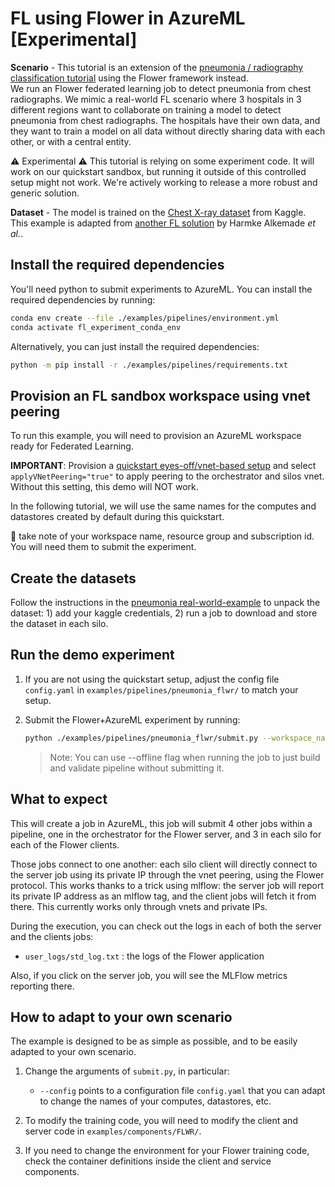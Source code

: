 # FL using Flower in AzureML [Experimental]

**Scenario** - This tutorial is an extension of the [pneumonia / radiography classification tutorial](../real-world-examples/pneumonia.md) using the Flower framework instead.  
We run an Flower federated learning job to detect pneumonia from chest radiographs. We mimic a real-world FL scenario where 3 hospitals in 3 different regions want to collaborate on training a model to detect pneumonia from chest radiographs. The hospitals have their own data, and they want to train a model on all data without directly sharing data with each other, or with a central entity.  

:warning: Experimental :warning: This tutorial is relying on some experiment code. It will work on our quickstart sandbox, but running it outside of this controlled setup might not work. We're actively working to release a more robust and generic solution.

**Dataset** - The model is trained on the [Chest X-ray dataset](https://www.kaggle.com/datasets/paultimothymooney/chest-xray-pneumonia) from Kaggle. This example is adapted from [another FL solution](https://github.com/Azure/medical-imaging/tree/main/federated-learning) by Harmke Alkemade _et al._.

## Install the required dependencies

You'll need python to submit experiments to AzureML. You can install the required dependencies by running:

```bash
conda env create --file ./examples/pipelines/environment.yml
conda activate fl_experiment_conda_env
```

Alternatively, you can just install the required dependencies:

```bash
python -m pip install -r ./examples/pipelines/requirements.txt
```

## Provision an FL sandbox workspace using vnet peering

To run this example, you will need to provision an AzureML workspace ready for Federated Learning.

**IMPORTANT**: Provision a [quickstart eyes-off/vnet-based setup](../quickstart.md) and select `applyVNetPeering="true"` to apply peering to the orchestrator and silos vnet. Without this setting, this demo will NOT work.

In the following tutorial, we will use the same names for the computes and datastores created by default during this quickstart.

:notebook: take note of your workspace name, resource group and subscription id. You will need them to submit the experiment.

## Create the datasets

Follow the instructions in the [pneumonia real-world-example](../real-world-examples/pneumonia.md) to unpack the dataset: 1) add your kaggle credentials, 2) run a job to download and store the dataset in each silo.

## Run the demo experiment

1. If you are not using the quickstart setup, adjust the config file `config.yaml` in `examples/pipelines/pneumonia_flwr/` to match your setup.

2. Submit the Flower+AzureML experiment by running:

   ```bash
   python ./examples/pipelines/pneumonia_flwr/submit.py --workspace_name "<workspace-name>" --resource_group "<resource-group-name>" --subscription_id "<subscription-id>"
   ```

   > Note: You can use --offline flag when running the job to just build and validate pipeline without submitting it.

## What to expect

This will create a job in AzureML, this job will submit 4 other jobs within a pipeline, one in the orchestrator for the Flower server, and 3 in each silo for each of the Flower clients.

Those jobs connect to one another: each silo client will directly connect to the server job using its private IP through the vnet peering, using the Flower protocol. This works thanks to a trick using mlflow: the server job will report its private IP address as an mlflow tag, and the client jobs will fetch it from there. This currently works only through vnets and private IPs.

During the execution, you can check out the logs in each of both the server and the clients jobs:
- `user_logs/std_log.txt` : the logs of the Flower application

Also, if you click on the server job, you will see the MLFlow metrics reporting there.

## How to adapt to your own scenario

The example is designed to be as simple as possible, and to be easily adapted to your own scenario.

1. Change the arguments of `submit.py`, in particular:

    - `--config` points to a configuration file `config.yaml` that you can adapt to change the names of your computes, datastores, etc.

2. To modify the training code, you will need to modify the client and server code in `examples/components/FLWR/`.

3. If you need to change the environment for your Flower training code, check the container definitions inside the client and service components.
